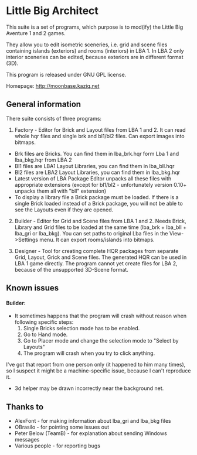 # Little Big Architect

This suite is a set of programs, which purpose is to mod(ify) the Little Big Aventure 1 and 2 games. 

They allow you to edit isometric sceneries, i.e. grid and scene files containing islands (exteriors) and rooms (interiors) in LBA 1. In LBA 2 only interior sceneries can be edited, because exteriors are in different format (3D).

This program is released under GNU GPL license.

Homepage: http://moonbase.kaziq.net

## General information

There suite consists of three programs:

1. Factory - Editor for Brick and Layout files from LBA 1 and 2. It can read whole hqr files and single brk and bl1/bl2 files. Can export images into bitmaps. 
 - Brk files are Bricks. You can find them in lba_brk.hqr form Lba 1 and lba_bkg.hqr from LBA 2 
 - Bl1 files are LBA1 Layout Libraries, you can find them in lba_bll.hqr 
 - Bl2 files are LBA2 Layout Libraries, you can find them in lba_bkg.hqr 
 - Latest version of LBA Package Editor unpacks all these files with appropriate extensions (except for bl1/bl2 - unfortunately version 0.10+ unpacks them all with "bll" extension)
 - To display a library file a Brick package must be loaded. If there is a single Brick loaded instead of a Brick package, you will not be able to see the Layouts even if they are opened.

2. Builder - Editor for Grid and Scene files from LBA 1 and 2. Needs Brick, Library and Grid files to be loaded at the same time (lba_brk + lba_bll + lba_gri or lba_bkg). You can set paths to original Lba files in the View->Settings menu. It can export rooms/islands into bitmaps.
 
3. Designer - Tool for creating complete HQR packages from separate Grid, Layout, Grick and Scene files. The generated HQR can be used in LBA 1 game directly. The program cannot yet create files for LBA 2, because of the unsupported 3D-Scene format.
 
## Known issues

#### Builder:
 - It sometimes happens that the program will crash without reason when following specific steps:
   1. Single Bricks selection mode has to be enabled.
   2. Go to Hand mode.
   3. Go to Placer mode and change the selection mode to "Select by Layouts"
   4. The program will crash when you try to click anything.
   
 I've got that report from one person only (it happened to him many times), so I suspect it might be a machine-specific issue, because I can't reproduce it.

 - 3d helper may be drawn incorrectly near the background net.

## Thanks to 
* AlexFont - for making information about lba_gri and lba_bkg files
* OBrasilo - for pointing some issues out
* Peter Below (TeamB) - for explanation about sending Windows messages
* Various people - for reporting bugs
